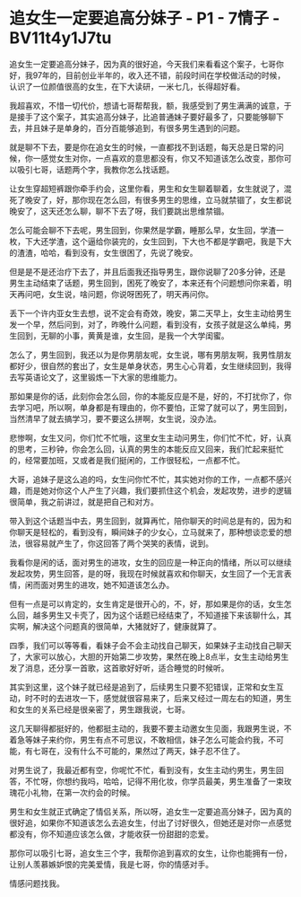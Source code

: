 # 追女生一定要追高分妹子 - P1 - 7情子 - BV11t4y1J7tu

追女生一定要追高分妹子，因为真的很好追，今天我们来看看这个案子，七哥你好，我97年的，目前创业半年的，收入还不错，前段时间在学校做活动的时候，认识了一位颜值很高的女生，在下大读研，一米七几，长得超好看。

我超喜欢，不惜一切代价，想请七哥帮帮我，额，我感受到了男生满满的诚意，于是接手了这个案子，其实追高分妹子，比追普通妹子要好最多了，只要能够聊下去，并且妹子是单身的，百分百能够追到，有很多男生遇到的问题。

就是聊不下去，要是你在追女生的时候，一直都找不到话题，每天总是日常的问候，你一感觉女生对你，一点喜欢的意思都没有，你又不知道该怎么改变，那你可以吸引七哥，话题两个字，我教你怎么找话题。

让女生穿超短裤跟你牵手约会，这里你看，男生和女生聊着聊着，女生就说了，混死了晚安了，好，那你现在怎么回，有很多男生的思维，立马就禁锢了，女生都说晚安了，这天还怎么聊，聊不下去了呀，我们要跳出思维禁锢。

怎么可能会聊不下去呢，男生回到，你果然是学霸，睡那么早，女生回，学渣一枚，下大还学渣，这个逼给你装完的，女生回到，下大也不都是学霸吧，我是下大的渣渣，哈哈，看到没有，女生很困了，先说了晚安。

但是是不是还治疗下去了，并且后面我还指导男生，跟你说聊了20多分钟，还是男生主动结束了话题，男生回到，困死了晚安了，本来还有个问题想问你来着，明天再问吧，女生说，啥问题，你说呀困死了，明天再问你。

丢下一个许内亚女生去想，说不定会有奇效，晚安，第二天早上，女生主动给男生发一个早，然后问到，对了，昨晚什么问题，看到没有，女孩子就是这么单纯，男生回到，无聊的小事，黄黄是谁，女生回，是我一个大学闺蜜。

怎么了，男生回到，我还以为是你男朋友呢，女生说，哪有男朋友啊，我男性朋友都好少，很自然的套出了，女生是单身状态，男生心心背着，女生继续回到，我得去写英语论文了，这里锻炼一下大家的思维能力。

那如果是你的话，此刻你会怎么回，你的本能反应是不是，好的，不打扰你了，你去学习吧，所以啊，单身都是有理由的，你不要怕，正常了就可以了，男生回到，当然清早了就去搞学习，要不要这么拼啊，女生说，没办法。

悲惨啊，女生又问，你们忙不忙哦，这里女生主动问男生，你们忙不忙，好，认真的思考，三秒钟，你会怎么回，认真的男生的本能反应又回来，我们忙起来挺忙的，经常要加班，又或者是我们挺闲的，工作很轻松，一点都不忙。

大哥，追妹子是这么追的吗，女生问你忙不忙，其实她对你的工作，一点都不感兴趣，而是她对你这个人产生了兴趣，我们要抓住这个机会，发起攻势，进步的逻辑很简单，我之前讲过，就是把自己和对方。

带入到这个话题当中去，男生回到，就算再忙，陪你聊天的时间总是有的，因为和你聊天是轻松的，看到没有，瞬间妹子的少女心，立马就来了，那种想谈恋爱的想法，很容易就产生了，你这回答了两个哭笑的表情，说到。

我看你是闲的话，面对男生的进攻，女生的回应是一种正向的情绪，所以可以继续发起攻势，男生回答，是的呀，我现在时候就喜欢和你聊天，女生回了一个无言表情，闲而面对男生的进攻，她不知道该怎么办。

但有一点是可以肯定的，女生肯定是很开心的，不，好，那如果是你的话，女生怎么回，越多男生又卡壳了，因为这个话题已经结束了，不知道接下来该聊什么，其实啊，解决这个问题真的很简单，大猪就好了，健康就算了。

四季，我们可以等等看，看妹子会不会主动找自己聊天，如果妹子主动找自己聊天了，大家可以放心，大胆的开始第二步攻势，果然在晚上8点半，女生主动给男生发了消息，还分享一首歌，这首歌好好听，适合睡觉的时候听。

其实到这里，这个妹子就已经是追到了，后续男生只要不犯错误，正常和女生互动，时不时的去进攻一下，感觉就很容易来了，后来又经过一周左右的知道，男生和女生的关系已经是很亲密了，男生跟我说，七哥。

这几天聊得都挺好的，他都挺主动的，我要不要主动邀女生见面，我跟男生说，不着急等妹子来约你，男生有点不可思议，不敢相信，妹子怎么可能会约我，不可能，有七哥在，没有什么不可能的，果然过了两天，妹子忍不住了。

对男生说了，我最近都有空，你呢忙不忙，看到没有，女生主动约男生，男生回答，不忙呀，你想约我吗，哈哈，记得不用化妆，你学员最美，男生准备了一束玫瑰花小礼物，在第一次约会的时候。

男生和女生就正式确定了情侣关系，所以呀，追女生一定要追高分妹子，因为真的很好追，如果你不知道该怎么去追女生，付出了讨好很久，但她还是对你一点感觉都没有，你不知道应该怎么做，才能收获一份甜甜的恋爱。

那你可以吸引七哥，追女生三个字，我帮你追到喜欢的女生，让你也能拥有一份，让别人羡慕嫉妒恨的完美爱情，我是七哥，你的情感对手。

情感问题找我。